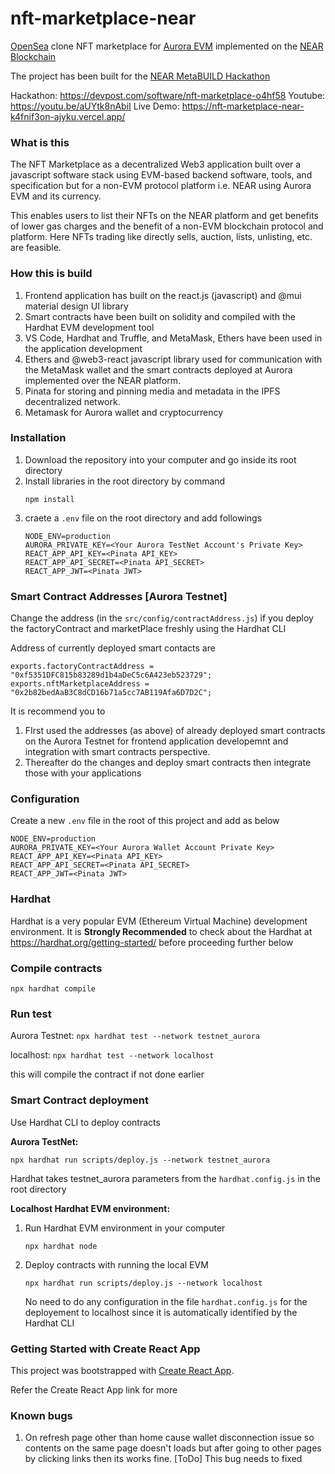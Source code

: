 # nft-marketplace-near
[OpenSea](https://opensea.io/) clone NFT marketplace for [Aurora EVM](https://aurora.dev/) implemented on the [NEAR Blockchain](https://near.org/)

The project has been built for the [NEAR MetaBUILD Hackathon](https://metabuild.devpost.com/)

Hackathon: https://devpost.com/software/nft-marketplace-o4hf58
Youtube: https://youtu.be/aUYtk8nAbiI
Live Demo: https://nft-marketplace-near-k4fnif3on-ajyku.vercel.app/


### What is this
The NFT Marketplace as a decentralized Web3 application built over a javascript software stack using EVM-based backend software, tools, and specification but for a non-EVM protocol platform i.e. NEAR using Aurora EVM and its currency.

This enables users to list their NFTs on the NEAR platform and get benefits of lower gas charges and the benefit of a non-EVM blockchain protocol and platform. Here NFTs trading like directly sells, auction, lists, unlisting, etc. are feasible.

### How this is build
1. Frontend application has built on the react.js (javascript) and @mui material design UI library
2. Smart contracts have been built on solidity and compiled with the Hardhat EVM development tool
3. VS Code, Hardhat and Truffle, and MetaMask, Ethers have been used in the application development
4. Ethers and @web3-react javascript library used for communication with the MetaMask wallet and the smart contracts deployed at Aurora implemented over the NEAR platform.
5. Pinata for storing and pinning media and metadata in the IPFS decentralized network.
6. Metamask for Aurora wallet and cryptocurrency

### Installation
1. Download the repository into your computer and go inside its root directory
2. Install libraries in the root directory by command
   ```
   npm install
   ```
3. craete a ```.env``` file on the root directory and add followings
    ```
    NODE_ENV=production
    AURORA_PRIVATE_KEY=<Your Aurora TestNet Account's Private Key>
    REACT_APP_API_KEY=<Pinata API_KEY>
    REACT_APP_API_SECRET=<Pinata API_SECRET>
    REACT_APP_JWT=<Pinata JWT>
    ``` 


### Smart Contract Addresses [Aurora Testnet]
Change the address (in the ```src/config/contractAddress.js```) if you deploy the factoryContract and marketPlace freshly using the Hardhat CLI

Address of currently deployed smart contacts are
```
exports.factoryContractAddress = "0xf5351DFC815b83289d1b4aDeC5c6A423eb523729";
exports.nftMarketplaceAddress = "0x2b82bedAaB3C8dCD16b71a5cc7AB119Afa6D7D2C"; 
```

It is recommend you to 
1. FIrst used the addresses (as above) of already deployed smart contracts on the Aurora Testnet for frontend application developemnt and integration with smart contracts perspective. 
2. Thereafter do the changes and deploy smart contracts then integrate those with your applications

### Configuration
Create a new ```.env``` file in the root of this project and add as below

```
NODE_ENV=production
AURORA_PRIVATE_KEY=<Your Aurora Wallet Account Private Key>
REACT_APP_API_KEY=<Pinata API_KEY>
REACT_APP_API_SECRET=<Pinata API_SECRET>
REACT_APP_JWT=<Pinata JWT>
```

### Hardhat
Hardhat is a very popular EVM (Ethereum Virtual Machine) development environment. 
It is **Strongly Recommended** to check about the Hardhat at https://hardhat.org/getting-started/ before proceeding further below

### Compile contracts

```npx hardhat compile```

### Run test

Aurora Testnet:
```npx hardhat test --network testnet_aurora``` 

localhost:
```npx hardhat test --network localhost```  

this will compile the contract if not done earlier

### Smart Contract deployment
Use Hardhat CLI to deploy contracts

**Aurora TestNet:**
 
  ```
  npx hardhat run scripts/deploy.js --network testnet_aurora
  ```

  Hardhat takes testnet_aurora parameters from the ```hardhat.config.js``` in the root directory

**Localhost Hardhat EVM environment:**

1. Run Hardhat EVM environment in your computer
    ```
    npx hardhat node
    ```

2. Deploy contracts with running the local EVM
   ```
   npx hardhat run scripts/deploy.js --network localhost
   ```
    No need to do any configuration in the file ```hardhat.config.js``` for the deployement to localhost since it is automatically identified by the Hardhat CLI

### Getting Started with Create React App

This project was bootstrapped with [Create React App](https://github.com/facebook/create-react-app).

Refer the Create React App link for more


### Known bugs
1. On refresh page other than home cause wallet disconnection issue so contents on the same page doesn't loads but after going to other pages by clicking links then its works fine. [ToDo] This bug needs to fixed






